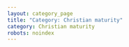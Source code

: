 ```yaml
---
layout: category_page
title: "Category: Christian maturity"
category: Christian maturity
robots: noindex
---
```

